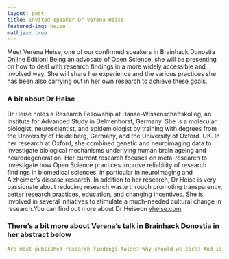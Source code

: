 ```yaml
---
layout: post
title: Invited speaker Dr Verena Heise
featured-img: heise
mathjax: true
---
```


Meet Verena Heise, one of our confirmed speakers in Brainhack Donostia Online Edition! Being an advocate of Open Science, she will be presenting on how to deal with research findings in a more widely accessible and involved way. She will share her experience and the various practices she has been also carrying out in her own research to achieve these goals.

### A bit about Dr Heise

Dr Heise holds a Research Fellowship at Hanse-Wissenschaftskolleg, an Institute for Advanced Study in Delmenhorst, Germany. She is a molecular biologist, neuroscientist, and epidemiologist by training with degrees from the University of Heidelberg, Germany, and the University of Oxford, UK. In her research at Oxford, she combined genetic and neuroimaging data to investigate biological mechanisms underlying human brain ageing and neurodegeneration. Her current research focuses on meta-research to investigate how Open Science practices improve reliability of research findings in biomedical sciences, in particular in neuroimaging and Alzheimer’s disease research.
In addition to her research, Dr Heise is very passionate about reducing research waste through promoting transparency, better research practices, education, and changing incentives. She is involved in several initiatives to stimulate a much-needed cultural change in research.You can find out more about Dr Heiseon [vheise.com](https://vheise.com/)

### There’s a bit more about Verena’s talk in Brainhack Donostia in her abstract below

```yaml
Are most published research findings false? Why should we care? And is there anything we can do about it? In this talk I will give an overview of some practical solutions such as open science and good research practices in neuroimaging that can help make our research findings more robust. While there are a number of solutions that can be implemented by individual researchers, there are wider issues, for example around skills training and incentives, that require cultural change. To lobby for this change I am involved in a number of different initiatives and I will briefly outline current and planned activities.
```
